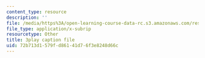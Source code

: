 ```yaml
---
content_type: resource
description: ''
file: /media/https%3A/open-learning-course-data-rc.s3.amazonaws.com/res-6-012-introduction-to-probability-spring-2018/72b713d1579fd86141d76f3e8248d66c_363JQxFwLXg.srt
file_type: application/x-subrip
resourcetype: Other
title: 3play caption file
uid: 72b713d1-579f-d861-41d7-6f3e8248d66c
---
```

